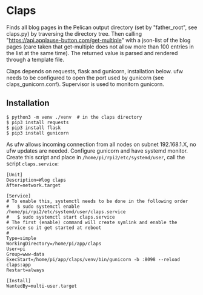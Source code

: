 Claps
=====

Finds all blog pages in the Pelican output directory (set by "father_root", see claps.py) by traversing the directory
tree. Then calling "https://api.applause-button.com/get-multiple" with a json-list of the blog pages (care taken that
get-multiple does not allow more than 100 entries in the list at the same time). The returned value is parsed and
rendered through a template file.

Claps depends on requests, flask and gunicorn, installation below. ufw needs to be configured to open the port used
by gunicorn (see claps_gunicorn.conf). Supervisor is used to monitorn gunicorn.

Installation
------------

    $ python3 -m venv ./venv  # in the claps directory
    $ pip3 install requests
    $ pip3 install flask
    $ pip3 install gunicorn
    
As ufw allows incoming connection from all nodes on subnet 192.168.1.X, no ufw updates are needed.
Configure gunicorn and have systemd monitor. Create this script and place in `/home/pi/rpi2/etc/systemd/user`, call
the script `claps.service`:

    [Unit]
    Description=Wlog claps
    After=network.target
    
    [Service]
    # To enable this, systemctl needs to be done in the following order
    #   $ sudo systemctl enable /home/pi/rpi2/etc/systemd/user/claps.service
    #   $ sudo systemctl start claps.service
    # The first (enable) command will create symlink and enable the service so it get started at reboot
    #
    Type=simple
    WorkingDirectory=/home/pi/app/claps
    User=pi
    Group=www-data
    ExecStart=/home/pi/app/claps/venv/bin/gunicorn -b :8098 --reload claps:app
    Restart=always
    
    [Install]
    WantedBy=multi-user.target
